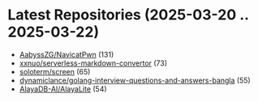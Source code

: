 # Latest Repositories (2025-03-20 .. 2025-03-22)

- [AabyssZG/NavicatPwn](https://github.com/AabyssZG/NavicatPwn) (131)
- [xxnuo/serverless-markdown-convertor](https://github.com/xxnuo/serverless-markdown-convertor) (73)
- [soloterm/screen](https://github.com/soloterm/screen) (65)
- [dynamiclance/golang-interview-questions-and-answers-bangla](https://github.com/dynamiclance/golang-interview-questions-and-answers-bangla) (55)
- [AlayaDB-AI/AlayaLite](https://github.com/AlayaDB-AI/AlayaLite) (54)
